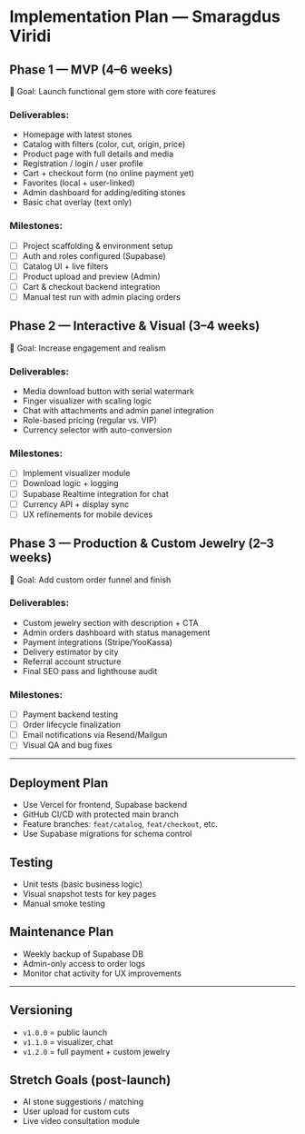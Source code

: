 # Implementation Plan — Smaragdus Viridi

## Phase 1 — MVP (4–6 weeks)
🎯 Goal: Launch functional gem store with core features

### Deliverables:
- Homepage with latest stones
- Catalog with filters (color, cut, origin, price)
- Product page with full details and media
- Registration / login / user profile
- Cart + checkout form (no online payment yet)
- Favorites (local + user-linked)
- Admin dashboard for adding/editing stones
- Basic chat overlay (text only)

### Milestones:
- [ ] Project scaffolding & environment setup
- [ ] Auth and roles configured (Supabase)
- [ ] Catalog UI + live filters
- [ ] Product upload and preview (Admin)
- [ ] Cart & checkout backend integration
- [ ] Manual test run with admin placing orders

## Phase 2 — Interactive & Visual (3–4 weeks)
🎯 Goal: Increase engagement and realism

### Deliverables:
- Media download button with serial watermark
- Finger visualizer with scaling logic
- Chat with attachments and admin panel integration
- Role-based pricing (regular vs. VIP)
- Currency selector with auto-conversion

### Milestones:
- [ ] Implement visualizer module
- [ ] Download logic + logging
- [ ] Supabase Realtime integration for chat
- [ ] Currency API + display sync
- [ ] UX refinements for mobile devices

## Phase 3 — Production & Custom Jewelry (2–3 weeks)
🎯 Goal: Add custom order funnel and finish

### Deliverables:
- Custom jewelry section with description + CTA
- Admin orders dashboard with status management
- Payment integrations (Stripe/YooKassa)
- Delivery estimator by city
- Referral account structure
- Final SEO pass and lighthouse audit

### Milestones:
- [ ] Payment backend testing
- [ ] Order lifecycle finalization
- [ ] Email notifications via Resend/Mailgun
- [ ] Visual QA and bug fixes

---

## Deployment Plan
- Use Vercel for frontend, Supabase backend
- GitHub CI/CD with protected main branch
- Feature branches: `feat/catalog`, `feat/checkout`, etc.
- Use Supabase migrations for schema control

## Testing
- Unit tests (basic business logic)
- Visual snapshot tests for key pages
- Manual smoke testing

## Maintenance Plan
- Weekly backup of Supabase DB
- Admin-only access to order logs
- Monitor chat activity for UX improvements

---

## Versioning
- `v1.0.0` = public launch
- `v1.1.0` = visualizer, chat
- `v1.2.0` = full payment + custom jewelry

## Stretch Goals (post-launch)
- AI stone suggestions / matching
- User upload for custom cuts
- Live video consultation module

